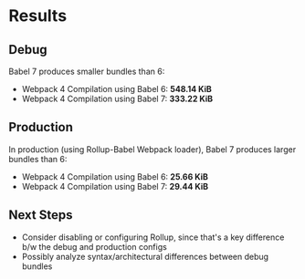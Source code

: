 # Results

## Debug

Babel 7 produces smaller bundles than 6:

- Webpack 4 Compilation using Babel 6: **548.14 KiB**
- Webpack 4 Compilation using Babel 7: **333.22 KiB**

## Production

In production (using Rollup-Babel Webpack loader), Babel 7 produces larger bundles than 6:

- Webpack 4 Compilation using Babel 6: **25.66 KiB**
- Webpack 4 Compilation using Babel 7: **29.44 KiB**

## Next Steps

- Consider disabling or configuring Rollup, since that's a key difference b/w the debug and production configs
- Possibly analyze syntax/architectural differences between debug bundles
